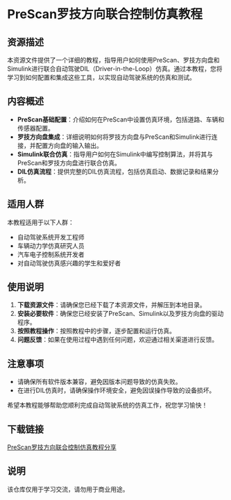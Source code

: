 # PreScan罗技方向联合控制仿真教程

## 资源描述

本资源文件提供了一个详细的教程，指导用户如何使用PreScan、罗技方向盘和Simulink进行联合自动驾驶DIL（Driver-in-the-Loop）仿真。通过本教程，您将学习到如何配置和集成这些工具，以实现自动驾驶系统的仿真和测试。

## 内容概述

- **PreScan基础配置**：介绍如何在PreScan中设置仿真环境，包括道路、车辆和传感器配置。
- **罗技方向盘集成**：详细说明如何将罗技方向盘与PreScan和Simulink进行连接，并配置方向盘的输入输出。
- **Simulink联合仿真**：指导用户如何在Simulink中编写控制算法，并将其与PreScan和罗技方向盘进行联合仿真。
- **DIL仿真流程**：提供完整的DIL仿真流程，包括仿真启动、数据记录和结果分析。

## 适用人群

本教程适用于以下人群：

- 自动驾驶系统开发工程师
- 车辆动力学仿真研究人员
- 汽车电子控制系统开发者
- 对自动驾驶仿真感兴趣的学生和爱好者

## 使用说明

1. **下载资源文件**：请确保您已经下载了本资源文件，并解压到本地目录。
2. **安装必要软件**：确保您已经安装了PreScan、Simulink以及罗技方向盘的驱动程序。
3. **按照教程操作**：按照教程中的步骤，逐步配置和运行仿真。
4. **问题反馈**：如果在使用过程中遇到任何问题，欢迎通过相关渠道进行反馈。

## 注意事项

- 请确保所有软件版本兼容，避免因版本问题导致的仿真失败。
- 在进行DIL仿真时，请确保操作环境安全，避免因误操作导致的设备损坏。

希望本教程能够帮助您顺利完成自动驾驶系统的仿真工作，祝您学习愉快！

## 下载链接
[PreScan罗技方向联合控制仿真教程分享](https://pan.quark.cn/s/d96d5b9a1acc)

## 说明

该仓库仅用于学习交流，请勿用于商业用途。
